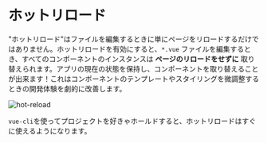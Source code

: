 # ホットリロード

"ホットリロード"はファイルを編集するときに単にページをリロードするだけではありません。ホットリロードを有効にすると、`*.vue` ファイルを編集するとき、すべてのコンポーネントのインスタンスは **ページのリロードをせずに** 取り替えられます。アプリの現在の状態を保持し、コンポーネントを取り替えることが出来ます！これはコンポーネントのテンプレートやスタイリングを微調整するときの開発体験を劇的に改善します。

![hot-reload](http://blog.evanyou.me/images/vue-hot.gif)

`vue-cli`を使ってプロジェクトを好きゃホールドすると、ホットリロードはすぐに使えるようになります。
